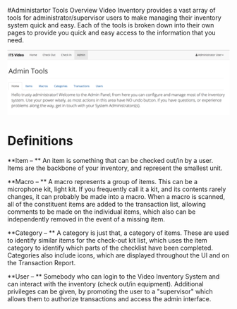 #Administartor Tools Overview
Video Inventory provides a vast array of tools for administrator/supervisor users to make managing their inventory system quick and easy. Each of the tools is broken down into their own pages to provide you quick and easy access to the information that you need.

![](/assets/Admin-MenuBar.png)

# Definitions
**Item – ** An item is something that can be checked out/in by a user. Items are the backbone of your inventory, and represent the smallest unit.

**Macro – ** A macro represents a group of items. This can be a microphone kit, light kit. If you frequently call it a kit, and its contents rarely changes, it can probably be made into a macro. When a macro is scanned, all of the constituent items are added to the transaction list, allowing comments to be made on the individual items, which also can be independently removed in the event of a missing item.

**Category – ** A category is just that, a category of items. These are used to identify similar items for the check-out kit list, which uses the item category to identify which parts of the checklist have been completed. Categories also include icons, which are displayed throughout the UI and on the Transaction Report.

**User – ** Somebody who can login to the Video Inventory System and can interact with the inventory (check out/in equipment). Additional privileges can be given, by promoting the user to a "supervisor" which allows them to authorize transactions and access the admin interface.